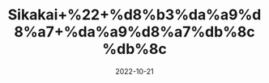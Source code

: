 ---
title: 'Sikakai+%22+%d8%b3%da%a9%d8%a7+%da%a9%d8%a7%db%8c%db%8c'
date: '2022-10-21' 
metatag: '' 
inventory: '0' 
draft: false 
# meta description 
shortDescripton: 'Acacia+Concinna+%22It+imparts+Shine+and+Softness+To+Hair+and+removes+Hair+Lice+and+Dandruff.'
description: 'Herbs+%d8%ac%da%91%db%8c+%d8%a8%d9%88%d9%b9%db%8c'
longdescription: ''
featured: True
# product Price
price: '50.0'
# Product Short Description
shortDescription: 'Acacia+Concinna+%22It+imparts+Shine+and+Softness+To+Hair+and+removes+Hair+Lice+and+Dandruff.'
productID: 'CE3F1A52-0E27-ED11-9968-005056B3A416'
type: 'products'
category: 'Herbs+%d8%ac%da%91%db%8c+%d8%a8%d9%88%d9%b9%db%8c' 
thumnailproduct: 'https://eraconnect.blob.core.windows.net/product-images/aminsaddiquidawakhana/CE3F1A52-0E27-ED11-9968-005056B3A416.webp' 
images:
  - image: 'https://eraconnect.blob.core.windows.net/product-images/aminsaddiquidawakhana/CE3F1A52-0E27-ED11-9968-005056B3A416.webp'  
Variants:
---